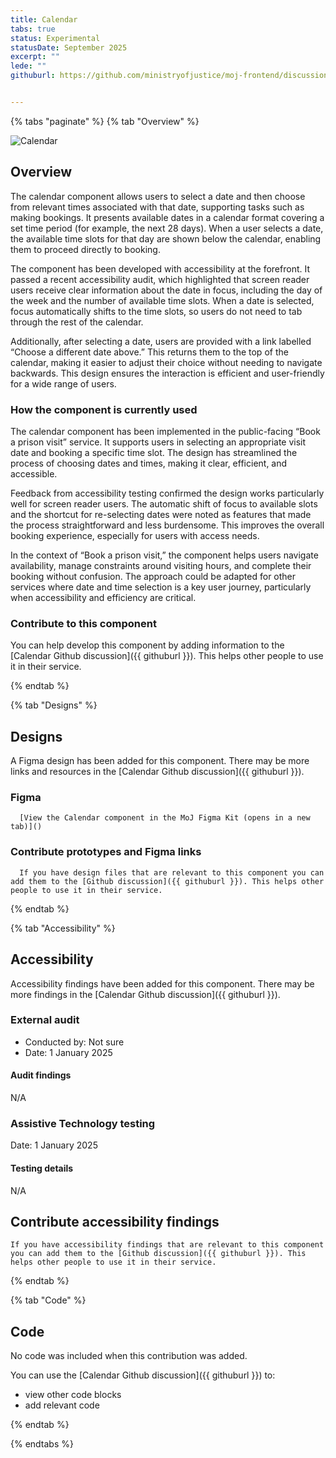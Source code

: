 ```yaml
---
title: Calendar
tabs: true
status: Experimental
statusDate: September 2025
excerpt: ""
lede: ""
githuburl: https://github.com/ministryofjustice/moj-frontend/discussions/categories/experimental-components-pages-and-patterns


---
```


{% tabs "paginate" %}
{% tab "Overview" %}

<div class="img-container">
  <img src="/assets/images/submission-1757077008432/ds-calendar-1.png" alt="Calendar" />
</div>

## Overview
The calendar component allows users to select a date and then choose from relevant times associated with that date, supporting tasks such as making bookings. It presents available dates in a calendar format covering a set time period (for example, the next 28 days). When a user selects a date, the available time slots for that day are shown below the calendar, enabling them to proceed directly to booking.

The component has been developed with accessibility at the forefront. It passed a recent accessibility audit, which highlighted that screen reader users receive clear information about the date in focus, including the day of the week and the number of available time slots. When a date is selected, focus automatically shifts to the time slots, so users do not need to tab through the rest of the calendar.

Additionally, after selecting a date, users are provided with a link labelled “Choose a different date above.” This returns them to the top of the calendar, making it easier to adjust their choice without needing to navigate backwards. This design ensures the interaction is efficient and user-friendly for a wide range of users.

### How the component is currently used

The calendar component has been implemented in the public-facing “Book a prison visit” service. It supports users in selecting an appropriate visit date and booking a specific time slot. The design has streamlined the process of choosing dates and times, making it clear, efficient, and accessible.

Feedback from accessibility testing confirmed the design works particularly well for screen reader users. The automatic shift of focus to available slots and the shortcut for re-selecting dates were noted as features that made the process straightforward and less burdensome. This improves the overall booking experience, especially for users with access needs.

In the context of “Book a prison visit,” the component helps users navigate availability, manage constraints around visiting hours, and complete their booking without confusion. The approach could be adapted for other services where date and time selection is a key user journey, particularly when accessibility and efficiency are critical.

### Contribute to this component
You can help develop this component by adding information to the [Calendar Github discussion]({{ githuburl }}). This helps other people to use it in their service.

{% endtab %}

{% tab "Designs" %}

## Designs

A Figma design has been added for this component. There may be more links and resources in the [Calendar Github discussion]({{ githuburl }}).


### Figma

      [View the Calendar component in the MoJ Figma Kit (opens in a new tab)]()


### Contribute prototypes and Figma links

      If you have design files that are relevant to this component you can add them to the [Github discussion]({{ githuburl }}). This helps other people to use it in their service.

{% endtab %}

{% tab "Accessibility" %}

## Accessibility

Accessibility findings have been added for this component. There may be more findings in the [Calendar Github discussion]({{ githuburl }}).


### External audit

* Conducted by: Not sure
* Date: 1 January 2025

#### Audit findings

N/A
### Assistive Technology testing

Date: 1 January 2025

#### Testing details

N/A

## Contribute accessibility findings

    If you have accessibility findings that are relevant to this component you can add them to the [Github discussion]({{ githuburl }}). This helps other people to use it in their service.

{% endtab %}

{% tab "Code" %}

## Code

No code was included when this contribution was added.

You can use the [Calendar Github discussion]({{ githuburl }}) to:

* view other code blocks
* add relevant code

{% endtab %}

{% endtabs %}
